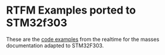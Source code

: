 # RTFM Examples ported to STM32f303

These are the [code examples](https://rtfm.rs/0.5/book/en/preface.html) from the realtime for the masses documentation adapted to STM32F303.
